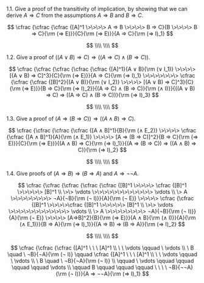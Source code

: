 1.1. Give a proof of the transitivity of implication, by showing that we can derive $A ⇒ C$ from the assumptions $A ⇒ B$ and $B ⇒ C$.

$$
\cfrac {\cfrac {\cfrac {[A]^1 \>\>\>\> A ⇒ B \>\>\>\> B ⇒ C}{B \>\>\>\> B ⇒ C}{\rm (⇒ E)}}{C}{\rm (⇒ E)}}{A ⇒ C}{\rm (⇒ I)_1}
$$

$$
\\\\
\\\\
$$

1.2. Give a proof of $((A ∨ B) ⇒ C) ⇒ ((A ⇒ C) ∧ (B ⇒ C))$.

$$
\cfrac {\cfrac {\cfrac {\cfrac {\cfrac {[A]^1}{A ∨ B}{\rm (∨ I_1)} \>\>\>\> [(A ∨ B) ⇒ C]^3}{C}{\rm (⇒ E)}}{A ⇒ C}{\rm (⇒ I)_1} \>\>\>\>\>\>\> \cfrac {\cfrac {\cfrac {[B]^2}{(A ∨ B)}{\rm (∨ I_2)} \>\>\>\> [(A ∨ B) ⇒ C]^3}{C}{\rm (⇒ E)}}{B ⇒ C}{\rm (⇒ I)_2}}{(A ⇒ C) ∧ (B ⇒ C)}{\rm (∧ I)}}{((A ∨ B) ⇒ C) ⇒ ((A ⇒ C) ∧ (B ⇒ C))}{\rm (⇒ I)_3}
$$

$$
\\\\
\\\\
$$

1.3. Give a proof of $(A ⇒ (B ⇒ C)) ⇒ ((A ∧ B) ⇒ C)$.

$$
\cfrac {\cfrac {\cfrac {\cfrac {[A ∧ B]^1}{B}{\rm (∧ E_2)} \>\>\>\> \cfrac {\cfrac {[A ∧ B]^1}{A}{\rm (∧ E_1)} \>\>\>\> [A ⇒ (B ⇒ C)]^2}{B ⇒ C}{\rm (⇒ E)}}{C}{\rm (⇒ E)}}{(A ∧ B) ⇒ C}{\rm (⇒ I)_1}}{(A ⇒ (B ⇒ C)) ⇒ ((A ∧ B) ⇒ C)}{\rm (⇒ I)_2}
$$

$$
\\\\
\\\\
$$

1.4. Give proofs of $(A ⇒ B) ⇒ (B ⇒ A)$ and $A ⇒ ¬¬A$.

$$
\cfrac {\cfrac {\cfrac {\cfrac {\cfrac {[B]^1 \>\>\>\> \cfrac {[B]^1 \>\>\>\>\> [B]^1 \\ \>\> \vdots \>\>\>\>\>\>\>\>\>\>\>\> \vdots \\ \> A \>\>\>\>\>\>\>\> ¬A}{¬B}{\rm (¬ I)}}{A}{\rm (¬ E)} \>\>\>\> \cfrac {\cfrac {[B]^1 \>\>\>\>\cfrac {[B]^1 \>\>\>\>\> [B]^1 \\ \>\> \vdots \>\>\>\>\>\>\>\>\>\>\>\> \vdots \\ \> A \>\>\>\>\>\>\>\> ¬A}{¬B}{\rm (¬ I)}}{A}{\rm (¬ E)} \>\>\>\> [A⇒B]^2}{B}{\rm (⇒ E)}}{A ∧ B}{\rm (∧ I)}}{A}{\rm (∧ E_1)}}{B ⇒ A}{\rm (⇒ I)_1}}{(A ⇒ B) ⇒ (B ⇒ A)}{\rm (⇒ I)_2}
$$

$$
\\\\
\\\\
$$

$$
\cfrac {\cfrac {\cfrac {[A]^1 \ \ \ [A]^1 \\ \ \ \vdots \qquad \ \vdots \\ \ B \quad \ ¬B}{¬A}{\rm (¬ I)} \qquad \cfrac {[A]^1 \ \ \ [A]^1 \\ \ \ \vdots \qquad \ \vdots \\ \ B \quad \ ¬B}{¬A}{\rm (¬ I)} \\ \qquad \ \vdots \qquad \qquad \qquad \qquad \vdots \\ \qquad B \qquad \qquad \qquad \ \ \ \ ¬B}{¬¬A}{\rm (¬ I)}}{A ⇒ ¬¬A}{\rm (⇒ I)_1}
$$
